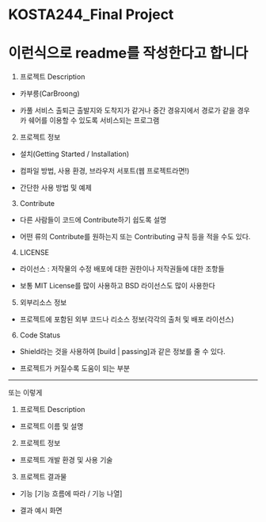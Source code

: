 # KOSTA244_Final Project

# 이런식으로 readme를 작성한다고 합니다


1. 프로젝트 Description
- 카부릉(CarBroong)

- 카풀 서비스 
출퇴근 출발지와 도착지가 같거나 중간 경유지에서 경로가 같을 경우
카 쉐어를 이용할 수 있도록 서비스되는 프로그램


2. 프로젝트 정보
- 설치(Getting Started / Installation)

- 컴파일 방법, 사용 환경, 브라우저 서포트(웹 프로젝트라면!)

- 간단한 사용 방법 및 예제


3. Contribute
- 다른 사람들이 코드에 Contribute하기 쉽도록 설명

- 어떤 류의 Contribute를 원하는지 또는 Contributing 규칙 등을 적을 수도 있다.


4. LICENSE
- 라이선스 : 저작물의 수정 배포에 대한 권한이나 저작권들에 대한 조항들

- 보통 MIT License를 많이 사용하고 BSD 라이선스도 많이 사용한다


5. 외부리소스 정보
- 프로젝트에 포함된 외부 코드나 리소스 정보(각각의 출처 및 배포 라이선스)


6. Code Status
- Shield라는 것을 사용하여 [build | passing]과 같은 정보를 줄 수 있다.

- 프로젝트가 커질수록 도움이 되는 부분

----------------------------
또는 이렇게

1. 프로젝트 Description

- 프로젝트 이름 및 설명

 

2. 프로젝트 정보

- 프로젝트 개발 환경 및 사용 기술

 

3. 프로젝트 결과물

- 기능 [기능 흐름에 따라 / 기능 나열]

- 결과 예시 화면

 
